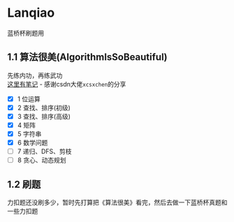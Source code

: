 # Lanqiao

蓝桥杯刷题用

## 1.1 算法很美(AlgorithmIsSoBeautiful)

先练内功，再练武功  
[这里有笔记](https://github.com/zimo999mrx/Lanqiao/blob/master/src/AlgorithmIsSoBeautiful/Notes.md) - 感谢csdn大佬``` xcsxchen ```的分享

- [x] 1 位运算
- [x] 2 查找、排序(初级)
- [x] 3 查找、排序(高级)
- [x] 4 矩阵
- [x] 5 字符串
- [x] 6 数学问题
- [ ] 7 递归、DFS、剪枝
- [ ] 8 贪心、动态规划

## 1.2 刷题

力扣题还没刷多少，暂时先打算把《算法很美》看完，然后去做一下蓝桥杯真题和一些力扣题
